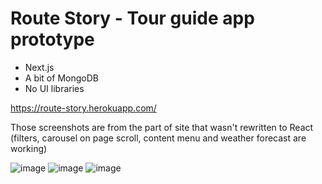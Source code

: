 # Route Story - Tour guide app prototype
- Next.js
- A bit of MongoDB
- No UI libraries

https://route-story.herokuapp.com/

Those screenshots are from the part of site that wasn't rewritten to React (filters, carousel on page scroll, content menu and weather forecast are working)

![image](https://user-images.githubusercontent.com/31629500/149851405-923216e6-4563-4503-b5ad-dd4607b48553.png)
![image](https://user-images.githubusercontent.com/31629500/149851443-11202ee0-fc9b-410e-b079-0dc251ce6fcc.png)
![image](https://user-images.githubusercontent.com/31629500/149851451-602225be-08f4-4cfc-a444-90b9b327af9b.png)
